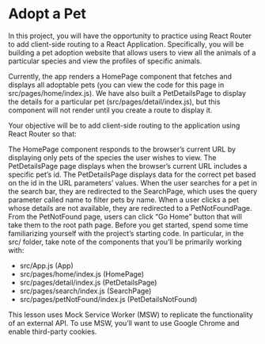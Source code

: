 # Adopt a Pet

In this project, you will have the opportunity to practice using React Router to add client-side routing to a React Application. Specifically, you will be building a pet adoption website that allows users to view all the animals of a particular species and view the profiles of specific animals.

Currently, the app renders a HomePage component that fetches and displays all adoptable pets (you can view the code for this page in src/pages/home/index.js). We have also built a PetDetailsPage to display the details for a particular pet (src/pages/detail/index.js), but this component will not render until you create a route to display it.

Your objective will be to add client-side routing to the application using React Router so that:

The HomePage component responds to the browser’s current URL by displaying only pets of the species the user wishes to view.
The PetDetailsPage page displays when the browser’s current URL includes a specific pet’s id.
The PetDetailsPage displays data for the correct pet based on the id in the URL parameters’ values.
When the user searches for a pet in the search bar, they are redirected to the SearchPage, which uses the query parameter called name to filter pets by name.
When a user clicks a pet whose details are not available, they are redirected to a PetNotFoundPage.
From the PetNotFound page, users can click “Go Home” button that will take them to the root path page.
Before you get started, spend some time familiarizing yourself with the project’s starting code. In particular, in the src/ folder, take note of the components that you’ll be primarily working with:

- src/App.js (App)
- src/pages/home/index.js (HomePage)
- src/pages/detail/index.js (PetDetailsPage)
- src/pages/search/index.js (SearchPage)
- src/pages/petNotFound/index.js (PetDetailsNotFound)

This lesson uses Mock Service Worker (MSW) to replicate the functionality of an external API. To use MSW, you’ll want to use Google Chrome and enable third-party cookies.

